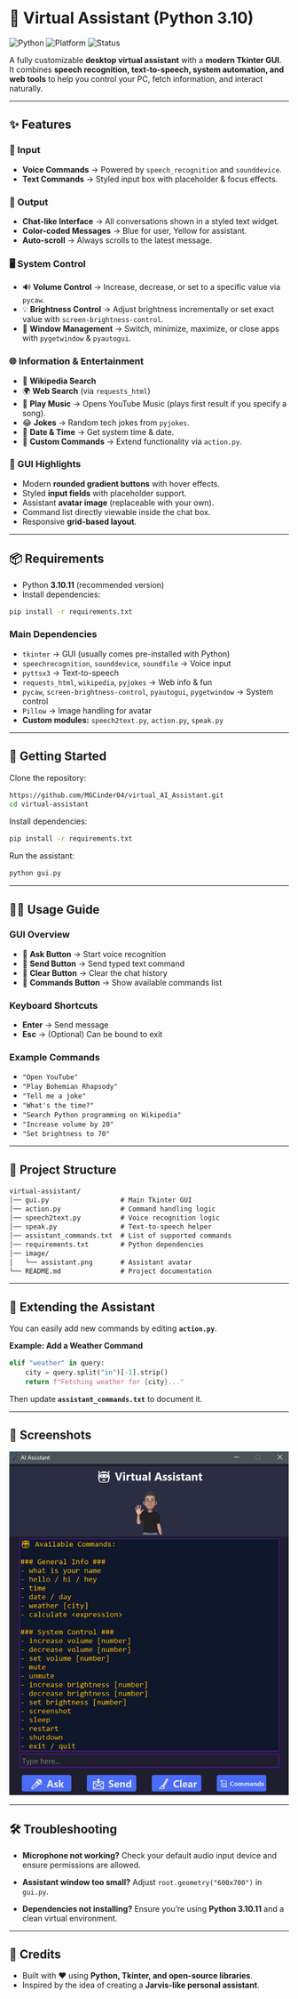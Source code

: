 # 🤖 Virtual Assistant (Python 3.10)

![Python](https://img.shields.io/badge/python-3.10-blue.svg)
![Platform](https://img.shields.io/badge/platform-windows%20%7C%20linux-lightgrey.svg)
![Status](https://img.shields.io/badge/status-active-brightgreen.svg)

A fully customizable **desktop virtual assistant** with a **modern Tkinter GUI**.  
It combines **speech recognition, text-to-speech, system automation, and web tools** to help you control your PC, fetch information, and interact naturally.  

---

## ✨ Features

### 🎤 Input
- **Voice Commands** → Powered by `speech_recognition` and `sounddevice`.  
- **Text Commands** → Styled input box with placeholder & focus effects.  

### 💬 Output
- **Chat-like Interface** → All conversations shown in a styled text widget.  
- **Color-coded Messages** → Blue for user, Yellow for assistant.  
- **Auto-scroll** → Always scrolls to the latest message.  

### 🖥️ System Control
- 🔊 **Volume Control** → Increase, decrease, or set to a specific value via `pycaw`.  
- 💡 **Brightness Control** → Adjust brightness incrementally or set exact value with `screen-brightness-control`.  
- 📂 **Window Management** → Switch, minimize, maximize, or close apps with `pygetwindow` & `pyautogui`.  

### 🌐 Information & Entertainment
- 📖 **Wikipedia Search**  
- 🌍 **Web Search** (via `requests_html`)  
- 🎵 **Play Music** → Opens YouTube Music (plays first result if you specify a song).  
- 😂 **Jokes** → Random tech jokes from `pyjokes`.  
- 📅 **Date & Time** → Get system time & date.  
- 📌 **Custom Commands** → Extend functionality via `action.py`.  

### 🎨 GUI Highlights
- Modern **rounded gradient buttons** with hover effects.  
- Styled **input fields** with placeholder support.  
- Assistant **avatar image** (replaceable with your own).  
- Command list directly viewable inside the chat box.  
- Responsive **grid-based layout**.  

---

## 📦 Requirements

- Python **3.10.11** (recommended version)  
- Install dependencies:  
```bash
pip install -r requirements.txt
````

### Main Dependencies

* `tkinter` → GUI (usually comes pre-installed with Python)
* `speechrecognition`, `sounddevice`, `soundfile` → Voice input
* `pyttsx3` → Text-to-speech
* `requests_html`, `wikipedia`, `pyjokes` → Web info & fun
* `pycaw`, `screen-brightness-control`, `pyautogui`, `pygetwindow` → System control
* `Pillow` → Image handling for avatar
* **Custom modules:** `speech2text.py`, `action.py`, `speak.py`

---

## 🚀 Getting Started

Clone the repository:

```bash
https://github.com/MGCinder04/virtual_AI_Assistant.git
cd virtual-assistant
```

Install dependencies:

```bash
pip install -r requirements.txt
```

Run the assistant:

```bash
python gui.py
```

---

## 🧑‍💻 Usage Guide

### GUI Overview

* 🎤 **Ask Button** → Start voice recognition
* 📩 **Send Button** → Send typed text command
* 🧹 **Clear Button** → Clear the chat history
* 📜 **Commands Button** → Show available commands list

### Keyboard Shortcuts

* **Enter** → Send message
* **Esc** → (Optional) Can be bound to exit

### Example Commands

* `"Open YouTube"`
* `"Play Bohemian Rhapsody"`
* `"Tell me a joke"`
* `"What's the time?"`
* `"Search Python programming on Wikipedia"`
* `"Increase volume by 20"`
* `"Set brightness to 70"`

---

## 📂 Project Structure

```
virtual-assistant/
│── gui.py                  # Main Tkinter GUI
│── action.py               # Command handling logic
│── speech2text.py          # Voice recognition logic
│── speak.py                # Text-to-speech helper
│── assistant_commands.txt  # List of supported commands
│── requirements.txt        # Python dependencies
│── image/
│   └── assistant.png       # Assistant avatar
└── README.md               # Project documentation
```

---

## 🔧 Extending the Assistant

You can easily add new commands by editing **`action.py`**.

**Example: Add a Weather Command**

```python
elif "weather" in query:
    city = query.split("in")[-1].strip()
    return f"Fetching weather for {city}..."
```

Then update **`assistant_commands.txt`** to document it.

---

## 📸 Screenshots

![Assistant Screenshot](image/assistant_screenshot.png)

---

## 🛠️ Troubleshooting

* **Microphone not working?**
  Check your default audio input device and ensure permissions are allowed.

* **Assistant window too small?**
  Adjust `root.geometry("600x700")` in `gui.py`.

* **Dependencies not installing?**
  Ensure you’re using **Python 3.10.11** and a clean virtual environment.

---

## 🙌 Credits

* Built with ❤️ using **Python, Tkinter, and open-source libraries**.
* Inspired by the idea of creating a **Jarvis-like personal assistant**.

```
